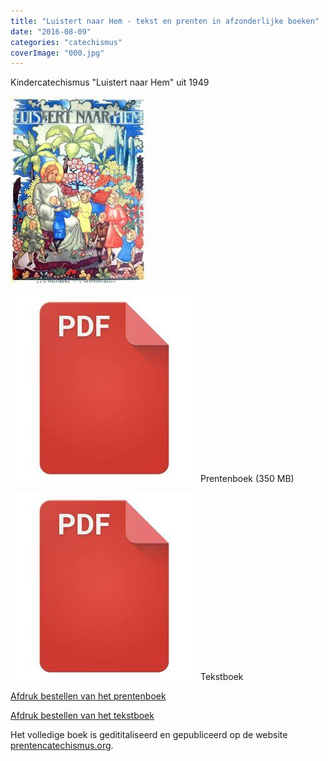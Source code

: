 ```yaml
---
title: "Luistert naar Hem - tekst en prenten in afzonderlijke boeken"
date: "2016-08-09"
categories: "catechismus"
coverImage: "000.jpg"
---
```


Kindercatechismus "Luistert naar Hem" uit 1949

<!--more-->

![Titelblad van kindercatechismus "Luistert naar Hem" uit 1949](images/000-216x300.jpg) 

[![Download PDF](images/2bdd26a893f94f1d69b5a89ee751a599.jpg)](https://storage.googleapis.com/geloven-leren/printerboekjes/Luistert-naar-hem-prentenboek.pdf) Prentenboek (350 MB)

[![Download PDF](images/2bdd26a893f94f1d69b5a89ee751a599.jpg)](https://storage.googleapis.com/geloven-leren/printerboekjes/Luistert-naar-hem-tekstboek.pdf) Tekstboek

[Afdruk bestellen van het prentenboek](https://www.peecho.com/print/en/227241)

[Afdruk bestellen van het tekstboek](https://www.peecho.com/print/en/227240)

Het volledige boek is gedititaliseerd en gepubliceerd op de website [prentencatechismus.org](http://prentencatechismus.org/inhoud-luistert-naar-hem/).
